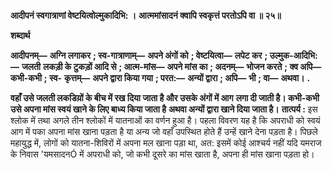 **आदीपनं स्वगात्राणां वेष्टयित्वोल्मुकादिभि: ।** **आत्ममांसादनं क्वापि स्वकृत्तं परतोऽपि वा ॥ २५॥** 

**शब्दार्थ** 

**आदीपनम्—** **अग्नि लगाकर** **; स्व-गात्राणाम्—** **अपने अंगों को** **; वेष्टयित्वा—** **लपेट कर** **; उल्मुक-आदिभि:—** **जलती** **लकड़ी के टुकड़ों आदि से** **; आत्म-मांस—** **अपने मांस का** **; अदनम्—** **भोजन करते** **; क्व अपि—** **कभी-कभी** **; स्व-** **कृत्तम्—** **अपने द्वारा किया गया** **; परत:—** **अन्यों द्वारा** **; अपि—** **भी** **; वा—** **अथवा।** **.** 

**वहाँ उसे जलती लकडिय़ों के बीच में रख दिया जाता है और उसके अंगों में आग** **लगा दी जाती है। कभी-कभी उसे अपना मांस स्वयं खाने के लिए बाध्य किया जाता है** **अथवा अन्यों द्वारा खाने दिया जाता है।** **तात्पर्य :** इस श्लोक में तथा अगले तीन श्लोकों में यातनाओं का वर्णन हुआ है। पहला विवरण यह है कि अपराधी को स्वयं आग में पका अपना मांस खाना पड़ता है या अन्य जो वहाँ उपस्थित होते हैं उन्हें खाने देना पड़ता है। पिछले महायुद्ध में, लोगों को यातना-शिविरों में अपना मल खाना पड़ा था, अत: इसमें कोई आश्चर्य नहीं यदि यमराज के निवास 'यमसादनÓ में अपराधी को, जो कभी दूसरे का मांस खाता है, अपना ही मांस खाना पड़ता हो।  